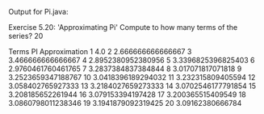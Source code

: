 Output for Pi.java:

Exercise 5.20: 'Approximating Pi'
Compute to how many terms of the series? 20

Terms	PI Approximation
1	4.0
2	2.666666666666667
3	3.466666666666667
4	2.8952380952380956
5	3.3396825396825403
6	2.9760461760461765
7	3.2837384837384844
8	3.017071817071818
9	3.2523659347188767
10	3.0418396189294032
11	3.232315809405594
12	3.058402765927333
13	3.2184027659273333
14	3.0702546177791854
15	3.208185652261944
16	3.079153394197428
17	3.200365515409549
18	3.0860798011238346
19	3.1941879092319425
20	3.09162380666784







